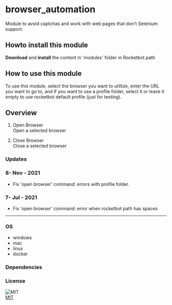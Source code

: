 



# browser_automation
  
Module to avoid captchas and work with web pages that don't Selenium support.

## Howto install this module
  
__Download__ and __install__ the content in 'modules' folder in Rocketbot path
## How to use this module

To use this module, select the browser you want to utillize, enter the URL you want to go to, and if you want to use a profile folder, select it or leave it empty to use rocketbot default profile (just for testing).

## Overview


1. Open Browser  
Open a selected browser

2. Close Browser  
Close a selected browser
### Updates

### 8- Nov - 2021
- Fix 'open browser' command: errors with profile folder.

### 7- Jul - 2021
- Fix 'open browser' command: error when rocketbot path has spaces

----
### OS

- windows
- mac
- linux
- docker

### Dependencies

### License
  
![MIT](https://camo.githubusercontent.com/107590fac8cbd65071396bb4d04040f76cde5bde/687474703a2f2f696d672e736869656c64732e696f2f3a6c6963656e73652d6d69742d626c75652e7376673f7374796c653d666c61742d737175617265)  
[MIT](http://opensource.org/licenses/mit-license.ph)